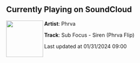 ## Currently Playing on SoundCloud

[<img align="left" width="100" src="https://i1.sndcdn.com/artworks-697Pdb12g56a3INP-vdQaZA-t500x500.jpg">](https://soundcloud.com/phrva/siren)

**Artist**: Phrva 

**Track**: Sub Focus - Siren (Phrva Flip)

Last updated at 01/31/2024 09:00
